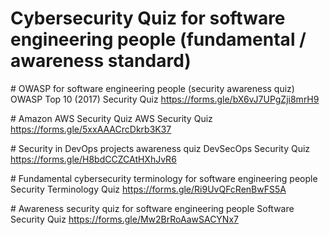 ﻿# Cybersecurity Quiz for software engineering people (fundamental / awareness standard)

﻿# OWASP for software engineering people (security awareness quiz)
OWASP Top 10 (2017) Security Quiz	https://forms.gle/bX6vJ7UPgZji8mrH9

﻿# Amazon AWS Security Quiz
AWS Security Quiz	https://forms.gle/5xxAAACrcDkrb3K37

﻿# Security in DevOps projects awareness quiz
DevSecOps Security Quiz	https://forms.gle/H8bdCCZCAtHXhJvR6

﻿# Fundamental cybersecurity terminology for software engineering people
Security Terminology Quiz	https://forms.gle/Ri9UvQFcRenBwFS5A

﻿# Awareness security quiz for software engineering people
Software Security Quiz	https://forms.gle/Mw2BrRoAawSACYNx7
